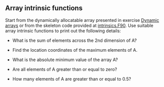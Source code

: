 ## Array intrinsic functions

Start from the dynamically allocatable array presented in exercise [Dynamic arrays](../arrays)
or from the skeleton code provided at
[intrinsics.F90](intrinsics.F90). Use suitable array intrinsic
functions to print out the following details:

 - What is the sum of elements across the 2nd dimension of A?

 - Find the location coordinates of the maximum elements of A.

 - What is the absolute minimum value of the array A?

 - Are all elements of A greater than or equal to zero?

 - How many elements of A are greater than or equal to 0.5?
